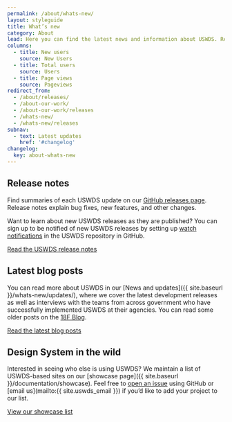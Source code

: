 ```yaml
---
permalink: /about/whats-new/
layout: styleguide
title: What’s new
category: About
lead: Here you can find the latest news and information about USWDS. Read our latest release notes, learn about our impact in the government, and learn how we conduct user research to continuously improve our product and process.
columns:
  - title: New users
    source: New Users
  - title: Total users
    source: Users
  - title: Page views
    source: Pageviews
redirect_from:
  - /about/releases/
  - /about-our-work/
  - /about-our-work/releases
  - /whats-new/
  - /whats-new/releases
subnav:
  - text: Latest updates
    href: '#changelog'
changelog:
  key: about-whats-new
---
```


## Release notes

Find summaries of each USWDS update on our [GitHub releases page](https://github.com/uswds/uswds/releases). Release notes explain bug fixes, new features, and other changes.

Want to learn about new USWDS releases as they are published? You can sign up to be notified of new USWDS releases by setting up [watch notifications](https://docs.github.com/en/account-and-profile/managing-subscriptions-and-notifications-on-github/setting-up-notifications/configuring-notifications#configuring-your-watch-settings-for-an-individual-repository) in the USWDS repository in GitHub.

<a href="https://github.com/uswds/uswds/releases" class="usa-button site-button">Read the USWDS release notes</a>

## Latest blog posts

You can read more about USWDS in our [News and updates]({{ site.baseurl }}/whats-new/updates/), where we cover the
latest development releases as well as interviews with the teams from across
government who have successfully implemented USWDS at their agencies.
You can read some older posts on the [18F Blog](https://18f.gsa.gov/tags/web-design-system/).

<a href="{{ site.baseurl }}/whats-new/updates/" class="usa-button site-button">Read the latest blog posts</a>

## Design System in the wild

Interested in seeing who else is using USWDS? We
maintain a list of USWDS-based sites on our [showcase page]({{ site.baseurl }}/documentation/showcase). Feel free to
[open an issue](https://github.com/uswds/uswds-site/issues/new/choose) using GitHub
or [email us](mailto:{{ site.uswds_email }}) if you’d like to add your
project to our list.

<a href="{{ site.baseurl }}/documentation/showcase" class="usa-button site-button">View our showcase list</a>
